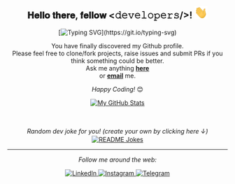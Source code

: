 



<div align="center">
<h2> 𝐇𝐞𝐥𝐥𝐨 𝐭𝐡𝐞𝐫𝐞, 𝐟𝐞𝐥𝐥𝐨𝐰 <𝚍𝚎𝚟𝚎𝚕𝚘𝚙𝚎𝚛𝚜/>! <img src="https://github.com/ABSphreak/ABSphreak/blob/master/gifs/Hi.gif" width="30"></h2>
</div>
<div align="center">
  
[![Typing SVG](https://readme-typing-svg.herokuapp.com?size=20&duration=4000&color=00FF00&center=true&vCenter=true&lines=Hi%2C+I'm+Mahadev+Jagtap;Welcome+to+my+GitHub+Profile!)](https://git.io/typing-svg)

</div>
<div align="center">

You have finally discovered my Github profile. <br>
Please feel free to clone/fork projects, raise issues and submit PRs if you think something could be better. <br>
Ask me anything <a href="https://github.com/MahadevJagtap/MahadevJagtap/issues/new"><b>here</b></a><br>
or <a href="mailto:mmjagtap007@outlook.com"><b>email</b></a> me.

<i>Happy Coding!</i> 😊

</div>

<div align="center">

[![My GitHub Stats](https://github-readme-stats.vercel.app/api?username=MahadevJagtap&include_all_commits=true&count_private=true&show_icons=true&cache_seconds=1800&line_height=20&title_color=7A7ADB&icon_color=2234AE&text_color=D3D3D3&bg_color=0,000000,130F40)](https://github.com/MahadevJagtap)


</br>
</br>
<i>Random dev joke for you! (create your own by clicking here ↓)</i><br>
<a href="https://readme-jokes.vercel.app"><img align="center" src="https://readme-jokes.vercel.app/api?bgColor=%23073b4c&textColor=%2306d6a0&aColor=%2306d6a0&borderColor=%2306d6a0" alt="README Jokes"></a>

---

<i>Follow me around the web:</i><br>


<a href="https://www.linkedin.com/in/mahadev-jagtap-b3a651263/" target="_blank">
  <img src="https://img.shields.io/badge/LinkedIn-%230077B5.svg?&style=flat-square&logo=linkedin&logoColor=white" alt="LinkedIn">
</a>
<a href="https://www.instagram.com/imahadxv" target="_blank">
  <img src="https://img.shields.io/badge/Instagram-%23E4405F.svg?&style=flat-square&logo=instagram&logoColor=white" alt="Instagram">
</a>
<a href="https://t.me/ENG22AM0031" target="_blank">
  <img src="https://img.shields.io/badge/Telegram-2CA5E0?style=flat-square&logo=telegram&logoColor=white" alt="Telegram">
</a>


</div>
